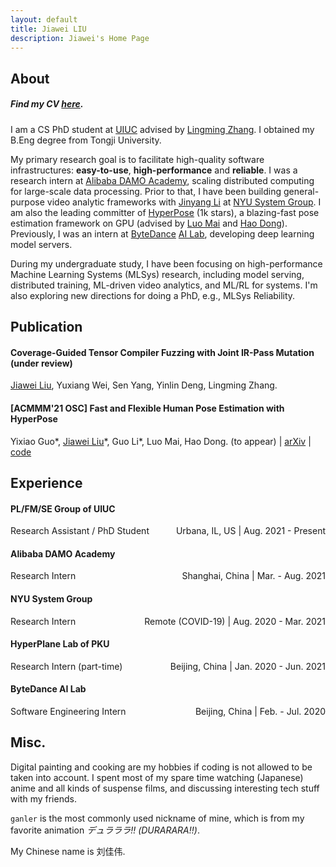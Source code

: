 ```yaml
---
layout: default
title: Jiawei LIU
description: Jiawei's Home Page
---
```


## About

##### Find my CV [here](assets/pdf/jiawei_cv.pdf).

I am a CS PhD student at [UIUC](https://illinois.edu/) advised by [Lingming Zhang](http://lingming.cs.illinois.edu/). I obtained my B.Eng degree from Tongji University.

My primary research goal is to facilitate high-quality software infrastructures: **easy-to-use**, **high-performance** and **reliable**. I was a research intern at [Alibaba DAMO Academy](https://damo.alibaba.com/?lang=en), scaling distributed computing for large-scale data processing. Prior to that, I have been building general-purpose video analytic frameworks with [Jinyang Li](http://www.news.cs.nyu.edu/~jinyang/) at [NYU System Group](http://news.cs.nyu.edu/). I am also the leading committer of [HyperPose](https://github.com/tensorlayer/hyperpose) (1k stars), a blazing-fast pose estimation framework on GPU (advised by [Luo Mai](https://luomai.github.io/) and [Hao Dong](https://zsdonghao.github.io/)). Previously, I was an intern at [ByteDance](https://www.bytedance.com/en/) [AI Lab](https://ailab.bytedance.com/), developing deep learning model servers.

During my undergraduate study, I have been focusing on high-performance Machine Learning Systems (MLSys) research, including model serving, distributed training, ML-driven video analytics, and ML/RL for systems. I'm also exploring new directions for doing a PhD, e.g., MLSys Reliability.

## Publication

#### Coverage-Guided Tensor Compiler Fuzzing with Joint IR-Pass Mutation (under review)

<u>Jiawei Liu</u>, Yuxiang Wei, Sen Yang, Yinlin Deng, Lingming Zhang.

#### **[ACMMM'21 OSC]** Fast and Flexible Human Pose Estimation with HyperPose

Yixiao Guo\*, <u>Jiawei Liu</u>\*, Guo Li\*, Luo Mai, Hao Dong. (to appear) | [arXiv](https://arxiv.org/abs/2108.11826) | [code](https://github.com/tensorlayer/hyperpose)

## Experience

#### PL/FM/SE Group of UIUC

<p style="text-align:left;">
Research Assistant / PhD Student
<span style="float:right;">
    Urbana, IL, US | Aug. 2021 - Present
</span>
</p>

#### Alibaba DAMO Academy

<p style="text-align:left;">
Research Intern
<span style="float:right;">
    Shanghai, China | Mar. - Aug. 2021
</span>
</p>

#### NYU System Group

<p style="text-align:left;">
Research Intern
<span style="float:right;">
    Remote (COVID-19) | Aug. 2020 - Mar. 2021
</span>
</p>

#### HyperPlane Lab of PKU

<p style="text-align:left;">
Research Intern (part-time)
<span style="float:right;">
    Beijing, China | Jan. 2020 - Jun. 2021
</span>
</p>

#### ByteDance AI Lab

<p style="text-align:left;">
Software Engineering Intern
<span style="float:right;">
    Beijing, China | Feb. - Jul. 2020
</span>
</p>

## Misc.

Digital painting and cooking are my hobbies if coding is not allowed to be taken into account.
I spent most of my spare time watching (Japanese) anime and all kinds of suspense films, and discussing interesting tech stuff with my friends.

`ganler` is the most commonly used nickname of mine, which is from my favorite animation *デュラララ!! (DURARARA!!)*.

My Chinese name is 刘佳伟.
